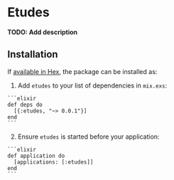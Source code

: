 # Etudes

**TODO: Add description**

## Installation

If [available in Hex](https://hex.pm/docs/publish), the package can be installed as:

  1. Add `etudes` to your list of dependencies in `mix.exs`:

    ```elixir
    def deps do
      [{:etudes, "~> 0.0.1"}]
    end
    ```

  2. Ensure `etudes` is started before your application:

    ```elixir
    def application do
      [applications: [:etudes]]
    end
    ```

